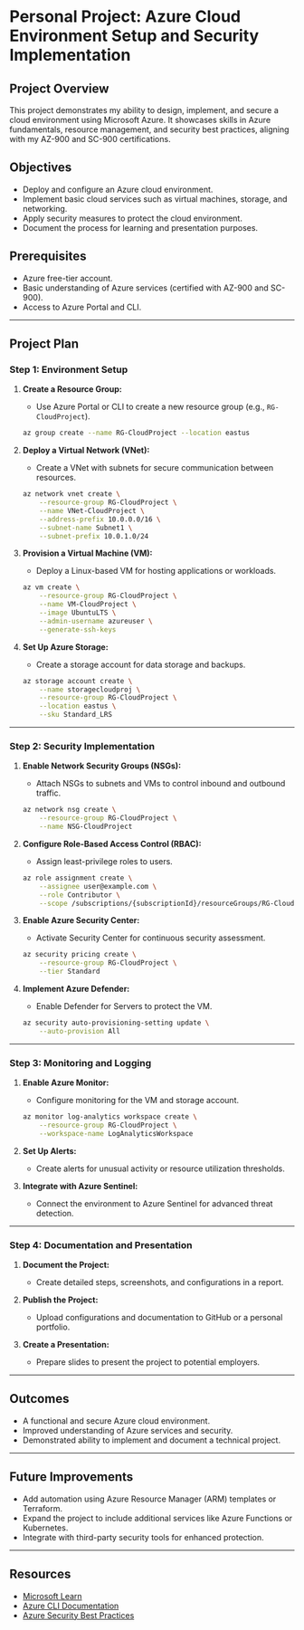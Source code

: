 # Personal Project: Azure Cloud Environment Setup and Security Implementation

## Project Overview
This project demonstrates my ability to design, implement, and secure a cloud environment using Microsoft Azure. It showcases skills in Azure fundamentals, resource management, and security best practices, aligning with my AZ-900 and SC-900 certifications.

## Objectives
- Deploy and configure an Azure cloud environment.
- Implement basic cloud services such as virtual machines, storage, and networking.
- Apply security measures to protect the cloud environment.
- Document the process for learning and presentation purposes.

## Prerequisites
- Azure free-tier account.
- Basic understanding of Azure services (certified with AZ-900 and SC-900).
- Access to Azure Portal and CLI.

---

## Project Plan

### Step 1: Environment Setup
1. **Create a Resource Group:**
   - Use Azure Portal or CLI to create a new resource group (e.g., `RG-CloudProject`).
   ```bash
   az group create --name RG-CloudProject --location eastus
   ```

2. **Deploy a Virtual Network (VNet):**
   - Create a VNet with subnets for secure communication between resources.
   ```bash
   az network vnet create \
       --resource-group RG-CloudProject \
       --name VNet-CloudProject \
       --address-prefix 10.0.0.0/16 \
       --subnet-name Subnet1 \
       --subnet-prefix 10.0.1.0/24
   ```

3. **Provision a Virtual Machine (VM):**
   - Deploy a Linux-based VM for hosting applications or workloads.
   ```bash
   az vm create \
       --resource-group RG-CloudProject \
       --name VM-CloudProject \
       --image UbuntuLTS \
       --admin-username azureuser \
       --generate-ssh-keys
   ```

4. **Set Up Azure Storage:**
   - Create a storage account for data storage and backups.
   ```bash
   az storage account create \
       --name storagecloudproj \
       --resource-group RG-CloudProject \
       --location eastus \
       --sku Standard_LRS
   ```

---

### Step 2: Security Implementation
1. **Enable Network Security Groups (NSGs):**
   - Attach NSGs to subnets and VMs to control inbound and outbound traffic.
   ```bash
   az network nsg create \
       --resource-group RG-CloudProject \
       --name NSG-CloudProject
   ```

2. **Configure Role-Based Access Control (RBAC):**
   - Assign least-privilege roles to users.
   ```bash
   az role assignment create \
       --assignee user@example.com \
       --role Contributor \
       --scope /subscriptions/{subscriptionId}/resourceGroups/RG-CloudProject
   ```

3. **Enable Azure Security Center:**
   - Activate Security Center for continuous security assessment.
   ```bash
   az security pricing create \
       --resource-group RG-CloudProject \
       --tier Standard
   ```

4. **Implement Azure Defender:**
   - Enable Defender for Servers to protect the VM.
   ```bash
   az security auto-provisioning-setting update \
       --auto-provision All
   ```

---

### Step 3: Monitoring and Logging
1. **Enable Azure Monitor:**
   - Configure monitoring for the VM and storage account.
   ```bash
   az monitor log-analytics workspace create \
       --resource-group RG-CloudProject \
       --workspace-name LogAnalyticsWorkspace
   ```

2. **Set Up Alerts:**
   - Create alerts for unusual activity or resource utilization thresholds.

3. **Integrate with Azure Sentinel:**
   - Connect the environment to Azure Sentinel for advanced threat detection.

---

### Step 4: Documentation and Presentation
1. **Document the Project:**
   - Create detailed steps, screenshots, and configurations in a report.

2. **Publish the Project:**
   - Upload configurations and documentation to GitHub or a personal portfolio.

3. **Create a Presentation:**
   - Prepare slides to present the project to potential employers.

---

## Outcomes
- A functional and secure Azure cloud environment.
- Improved understanding of Azure services and security.
- Demonstrated ability to implement and document a technical project.

---

## Future Improvements
- Add automation using Azure Resource Manager (ARM) templates or Terraform.
- Expand the project to include additional services like Azure Functions or Kubernetes.
- Integrate with third-party security tools for enhanced protection.

---

## Resources
- [Microsoft Learn](https://learn.microsoft.com/)
- [Azure CLI Documentation](https://learn.microsoft.com/en-us/cli/azure/)
- [Azure Security Best Practices](https://learn.microsoft.com/en-us/azure/security/fundamentals/best-practices)
